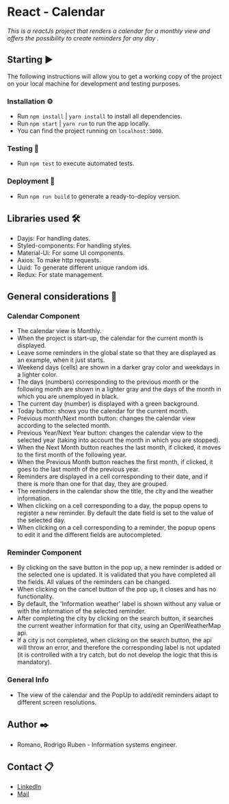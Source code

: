 # React - Calendar

_This is a reactJs project that renders a calendar for a monthly view and offers the possibility to create reminders for any day ._

## Starting ▶️

The following instructions will allow you to get a working copy of the project on your local machine for development and testing purposes.

### Installation ⚙️

- Run `npm install` | `yarn install` to install all dependencies.
- Run `npm start` | `yarn run` to run the app locally.
- You can find the project running on `localhost:3000`.

### Testing 🧪

- Run `npm test` to execute automated tests.

### Deployment 🚀

- Run `npm run build` to generate a ready-to-deploy version.

## Libraries used 🛠️

- Dayjs: For handling dates.
- Styled-components: For handling styles.
- Material-Ui: For some UI components.
- Axios: To make http requests.
- Uuid: To generate different unique random ids.
- Redux: For state management.

## General considerations 📖

### Calendar Component

- The calendar view is Monthly.
- When the project is start-up, the calendar for the current month is displayed.
- Leave some reminders in the global state so that they are displayed as an example, when it just starts.
- Weekend days (cells) are shown in a darker gray color and weekdays in a lighter color.
- The days (numbers) corresponding to the previous month or the following month are shown in a lighter gray and the days of the month in which you are unemployed in black.
- The current day (number) is displayed with a green background.
- Today button: shows you the calendar for the current month.
- Previous month/Next month button: changes the calendar view according to the selected month.
- Previous Year/Next Year button: changes the calendar view to the selected year (taking into account the month in which you are stopped).
- When the Next Month button reaches the last month, if clicked, it moves to the first month of the following year.
- When the Previous Month button reaches the first month, if clicked, it goes to the last month of the previous year.
- Reminders are displayed in a cell corresponding to their date, and if there is more than one for that day, they are grouped.
- The reminders in the calendar show the title, the city and the weather information.
- When clicking on a cell corresponding to a day, the popup opens to register a new reminder. By default the date field is set to the value of the selected day.
- When clicking on a cell corresponding to a reminder, the popup opens to edit it and the different fields are autocompleted.

### Reminder Component

- By clicking on the save button in the pop up, a new reminder is added or the selected one is updated. It is validated that you have completed all the fields. All values ​​of the reminders can be changed.
- When clicking on the cancel button of the pop up, it closes and has no functionality.
- By default, the 'Information weather' label is shown without any value or with the information of the selected reminder.
- After completing the city by clicking on the search button, it searches the current weather information for that city, using an OpenWeatherMap api.
- If a city is not completed, when clicking on the search button, the api will throw an error, and therefore the corresponding label is not updated (it is controlled with a try catch, but do not develop the logic that this is mandatory).

### General Info

- The view of the calendar and the PopUp to add/edit reminders adapt to different screen resolutions.

## Author ✒️

 - Romano, Rodrigo Ruben - Information systems engineer.

## Contact 📋

 - [LinkedIn](https://www.linkedin.com/in/rodrigo-ruben-romano/)
 - [Mail](mailto:romano.rodrigo19@gmail.com)
